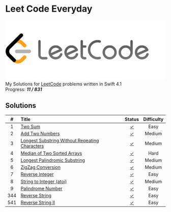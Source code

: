 # Leet Code Everyday
![LeetCode](https://raw.githubusercontent.com/DonQvixote/LeetCodeEveryday/master/LeetCode.png)  
My Solutions for [LeetCode](https://leetcode.com) problems written in Swift 4.1  
Progress: ***11 / 831***

## Solutions
| # | Title | Status | Difficulty |
|:-:|:------|:------:|:----------:|
| 1 |[Two Sum](https://leetcode.com/problems/two-sum)|[✓](https://github.com/DonQvixote/LeetCodeEveryday/blob/master/Easy/TwoSum.swift)|Easy|
| 2 |[Add Two Numbers](https://leetcode.com/problems/add-two-numbers)|[✓](https://github.com/DonQvixote/LeetCodeEveryday/blob/master/Medium/AddTwoNumbers.swift)|Medium|
| 3 |[Longest Substring Without Repeating Characters](https://leetcode.com/problems/longest-substring-without-repeating-characters)|[✓](https://github.com/DonQvixote/LeetCodeEveryday/blob/master/Medium/LongestSubstringWithoutRepeatingCharacters.swift)|Medium|
| 4 |[Median of Two Sorted Arrays](https://leetcode.com/problems/median-of-two-sorted-arrays)|[✓](https://github.com/DonQvixote/LeetCodeEveryday/blob/master/Hard/MedianOfTwoSortedArrays.swift)|Hard|
| 5 |[Longest Palindromic Substring](https://leetcode.com/problems/longest-palindromic-substring)|[✓](https://github.com/DonQvixote/LeetCodeEveryday/blob/master/Medium/LongestPalindromicSubstring.swift)|Medium|
| 6 |[ZigZag Conversion](https://leetcode.com/problems/zigzag-conversion)|[✓](https://github.com/DonQvixote/LeetCodeEveryday/blob/master/Medium/ZigZagConversion.swift)|Medium|
| 7 |[Reverse Integer](https://leetcode.com/problems/reverse-integer)|[✓](https://github.com/DonQvixote/LeetCodeEveryday/blob/master/Easy/ReverseInteger.swift)|Easy|
| 8 |[String to Integer (atoi)](https://leetcode.com/problems/string-to-integer-atoi)|[✓](https://github.com/DonQvixote/LeetCodeEveryday/blob/master/Medium/StringToInteger.swift)|Medium|
| 9 |[Palindrome Number](https://leetcode.com/problems/reverse-string)|[✓](https://github.com/DonQvixote/LeetCodeEveryday/blob/master/Easy/PalindromeNumber.swift)|Easy|
|344|[Reverse String](https://leetcode.com/problems/reverse-string)|[✓](https://github.com/DonQvixote/LeetCodeEveryday/blob/master/Easy/ReverseString.swift)|Easy|
|541|[Reverse String II](https://leetcode.com/problems/reverse-string-ii)|[✓](https://github.com/DonQvixote/LeetCodeEveryday/blob/master/Easy/ReverseStringII.swift)|Easy|

